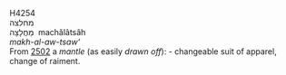 <body>
  <p>H4254<br>  מחלצה  <br> מַחֲלָצָה  ‎  machălâtsâh  <br><i>makh-al-aw-tsaw‘ </i><br>From <a href="h2502.htm">2502</a>  a <i>mantle</i> (as easily <i>drawn</i> <i>off</i>): - changeable suit of apparel, change of raiment.<br></p>
 </body>
